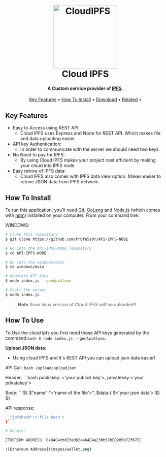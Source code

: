 
<h1 align="center">
  <br>
  <img src="https://raw.githubusercontent.com/Pr0fe5s0r/API-IPFS-NODE/main/images/logo.png" alt="CloudIPFS" width="200">
  <br>
  Cloud IPFS
  <br>
</h1>

<h4 align="center">A Custom service provider of <a href="http://electron.atom.io" target="_blank">IPFS</a>.</h4>

<p align="center">
  <a href="#key-features">Key Features</a> •
  <a href="#how-to-use">How To Install</a> •
  <a href="#download">Download</a> •
  <a href="#related">Related</a> •
</p>

<!-- ![screenshot](https://raw.githubusercontent.com/amitmerchant1990/electron-markdownify/master/app/img/markdownify.gif) -->

## Key Features

* Easy to Access using REST API:
  - Cloud IPFS uses Express and Node for REST API. Which makes file and data uploading easier.
* API key Authentication:
  - In order to communicate with the server we should need two keys.
* No Need to pay for IPFS:
  - By using Cloud IPFS makes your project cost efficient by making your cloud into IPFS node.
* Easy retrive of IPFS data:
  - Cloud IPFS also comes with IPFS data view option. Makes easier to retrive JSON data from IPFS network.

## How To Install

To run this application, you'll need [Git](https://git-scm.com), [GoLang](https://go.dev/dl/) and [Node.js](https://nodejs.org/en/download/) (which comes with [npm](http://npmjs.com)) installed on your computer. From your command line:


WINDOWS:
```bash
# Clone this repository
$ git clone https://github.com/Pr0fe5s0r/API-IPFS-NODE

# Go into the API-IPFS-NODE repository
$ cd API-IPFS-NODE

# Go into the windows/main
$ cd windows/main

# Generate API Keys
$ node index.js --genApiAlone

# Start the server
$ node index.js
```

> **Note**
> Soon linux version of Cloud IPFS will be uploaded!!



## How To Use

To Use the cloud ipfs you first need those API keys generated by the command ```bash $ node index.js --genApiAlone```.


**Upload JSON data:**
  - Using cloud IPFS and it's REST API you can upload json data easier!

  API Call: ```bash /upload/uploadJson ```

  Header: ```bash publickey: <'your publick key'>, privatekey:<'your privatekey'>

  Body: ```${
    $"name":"<'name of the file'>",
    $data:{
      $<'your json data'>
    $}
  $}

  API response:
  ```bash {
    "ipfshash":<'file hash'>
  }```

# Donate:

ETHEREUM ADDRESS: 0xD4E4cbd23a0D2a4B4E4a23bb5CbED205d72f67EC

![Ethereum Address](images/wallet.png)
